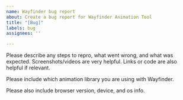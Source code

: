 ```yaml
---
name: Wayfinder bug report
about: Create a bug report for Wayfinder Animation Tool
title: "[Bug]"
labels: bug
assignees: ''

---
```


Please describe any steps to repro, what went wrong, and what was expected. Screenshots/videos are very helpful. Links or code are also helpful if relevant.

Please include which animation library you are using with Wayfinder.

Please also include browser version, device, and os info.
